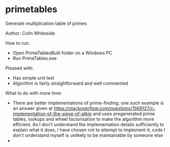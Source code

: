 # primetables
Generate multiplication table of primes

Author: Colin Whiteside

How to run:
- 	Open PrimeTablesBuilt folder on a Windows PC
- 	Run PrimeTables.exe

Pleased with:
- 	Has simple unit test
- 	Algorithm is fairly straightforward and well commented

What to do with more time:
- 	There are better implementations of prime-finding; one such example is an answer 
	given at https://stackoverflow.com/questions/1569127/c-implementation-of-the-sieve-of-atkin
	and uses pregenerated prime tables, lookups and wheel factorisation to make the algorithm more efficient. As I don't
	understand the implementation details sufficiently to explain what it does,	I have chosen not to attempt to
	implement it; code I don't understand myself is unlikely to be maintainable by someone else
-	